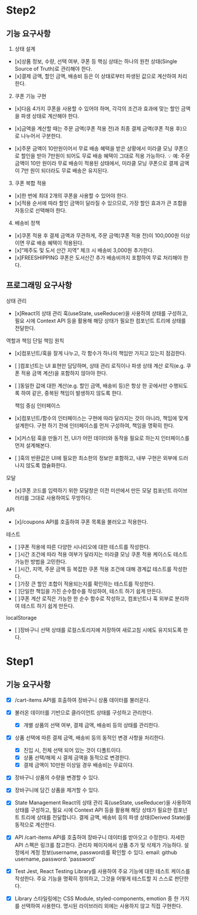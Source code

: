 # Step2

## 기능 요구사항

1. 상태 설계

- [x]상품 정보, 수량, 선택 여부, 쿠폰 등 핵심 상태는 하나의 원천 상태(Single Source of Truth)로 관리해야 한다.
- [x]결제 금액, 할인 금액, 배송비 등은 이 상태로부터 파생된 값으로 계산하여 처리한다.

2. 쿠폰 기능 구현

- [x]다음 4가지 쿠폰을 사용할 수 있어야 하며, 각각의 조건과 효과에 맞는 할인 금액을 파생 상태로 계산해야 한다.

- [x]금액을 계산할 때는 주문 금액(쿠폰 적용 전)과 최종 결제 금액(쿠폰 적용 후)으로 나누어서 구분한다.

- [x]주문 금액이 10만원이어서 무료 배송 혜택을 받은 상황에서 미라클 모닝 쿠폰으로 할인을 받아 7만원이 되어도 무료 배송 혜택이 그대로 적용 가능하다.
  💡 예: 주문 금액이 10만 원이라 무료 배송이 적용된 상태에서,
  미라클 모닝 쿠폰으로 결제 금액이 7만 원이 되더라도 무료 배송은 유지된다.

3. 쿠폰 복합 적용

- [x]한 번에 최대 2개의 쿠폰을 사용할 수 있어야 한다.
- [x]적용 순서에 따라 할인 금액이 달라질 수 있으므로, 가장 할인 효과가 큰 조합을 자동으로 선택해야 한다.

4. 배송비 정책

- [x]쿠폰 적용 후 결제 금액과 무관하게, 주문 금액(쿠폰 적용 전)이 100,000원 이상이면 무료 배송 혜택이 적용된다.
- [x]“제주도 및 도서 산간 지역” 체크 시 배송비 3,000원 추가한다.
- [x]FREESHIPPING 쿠폰은 도서산간 추가 배송비까지 포함하여 무료 처리해야 한다.

## 프로그래밍 요구사항

상태 관리

- [x]React의 상태 관리 훅(useState, useReducer)을 사용하여 상태를 구성하고, 필요 시에 Context API 등을 활용해 해당 상태가 필요한 컴포넌트 트리에 상태를 전달한다.

역할과 책임
단일 책임 원칙

- [x]컴포넌트/훅을 잘게 나누고, 각 함수가 하나의 책임만 가지고 있는지 점검한다.
- [ ]컴포넌트는 UI 표현만 담당하며, 상태 관리 로직이나 파생 상태 계산 로직(e.g. 쿠폰 적용 금액 계산)을 포함하지 않아야 한다.
- [ ]동일한 값에 대한 계산(e.g. 할인 금액, 배송비 등)은 항상 한 곳에서만 수행되도록 하여 같은, 중복된 책임이 발생하지 않도록 한다.

  책임 중심 인터페이스

- [x]컴포넌트/함수의 인터페이스는 구현에 따라 달라지는 것이 아니라, 책임에 맞게 설계한다. 구현 하기 전에 인터페이스를 먼저 구성하여, 책임을 명확히 한다.
- [x]커스텀 훅을 만들기 전, UI가 어떤 데이터와 동작을 필요로 하는지 인터페이스를 먼저 설계해본다.
- [ ]훅의 반환값은 UI에 필요한 최소한의 정보만 포함하고, 내부 구현은 외부에 드러나지 않도록 캡슐화한다.

모달

- [x]쿠폰 코드를 입력하기 위한 모달창은 이전 미션에서 만든 모달 컴포넌트 라이브러리를 그대로 사용하여도 무방하다.

API

- [x]/coupons API를 호출하여 쿠폰 목록을 불러오고 적용한다.

테스트

- [ ]쿠폰 적용에 따른 다양한 시나리오에 대한 테스트를 작성한다.
- [ ]시간 조건에 따라 적용 여부가 달라지는 미라클 모닝 쿠폰 적용 케이스도 테스트 가능한 방법을 고민한다.
- [ ]시간, 지역, 주문 금액 등 복잡한 쿠폰 적용 조건에 대해 경계값 테스트를 작성한다.
- [ ]가장 큰 할인 조합이 적용되는지를 확인하는 테스트를 작성한다.
- [ ]단일한 책임을 가진 순수함수를 작성하여, 테스트 하기 쉽게 만든다.
- [ ]쿠폰 계산 로직은 가능한 한 순수 함수로 작성하고, 컴포넌트나 훅 외부로 분리하여 테스트 하기 쉽게 만든다.

localStorage

- [ ]장바구니 선택 상태를 로컬스토리지에 저장하여 새로고침 시에도 유지되도록 한다.

# Step1

## 기능 요구사항

- [x] /cart-items API를 호출하여 장바구니 상품 데이터를 불러온다.
- [x] 불러온 데이터를 기반으로 클라이언트 상태를 구성하고 관리한다.
  - [x] 개별 상품의 선택 여부, 결제 금액, 배송비 등의 상태를 관리한다.
- [x] 상품 선택에 따른 결제 금액, 배송비 등의 동적인 변경 사항을 처리한다.
  - [x] 진입 시, 전체 선택 되어 있는 것이 디폴트이다.
  - [x] 상품 선택/해제 시 결제 금액을 동적으로 변경한다.
  - [x] 결제 금액이 10만원 이상일 경우 배송비는 무료이다.
- [x] 장바구니 상품의 수량을 변경할 수 있다.
- [x] 장바구니에 담긴 상품을 제거할 수 있다.

- [x] State Management
      React의 상태 관리 훅(useState, useReducer)을 사용하여 상태를 구성하고, 필요 시에 Context API 등을 활용해 해당 상태가 필요한 컴포넌트 트리에 상태를 전달합니다.
      결제 금액, 배송비 등의 파생 상태(Derived State)를 동적으로 계산한다.

- [x] API
      /cart-items API를 호출하여 장바구니 데이터를 받아오고 수정한다. 자세한 API 스펙은 링크를 참고한다.
      관리자 페이지에서 상품 추가 및 삭제가 가능하다.
      설정에서 계정 정보(username, password)를 확인할 수 있다.
      email: github username, password: 'password'

- [x] Test
      Jest, React Testing Library를 사용하여 주요 기능에 대한 테스트 케이스를 작성한다.
      주요 기능을 명확히 정의하고, 그것을 어떻게 테스트할 지 스스로 판단한다.

- [x] Library
      스타일링에는 CSS Module, styled-components, emotion 중 한 가지를 선택하여 사용한다.
      명시된 라이브러리 외에는 사용하지 않고 직접 구현한다.
